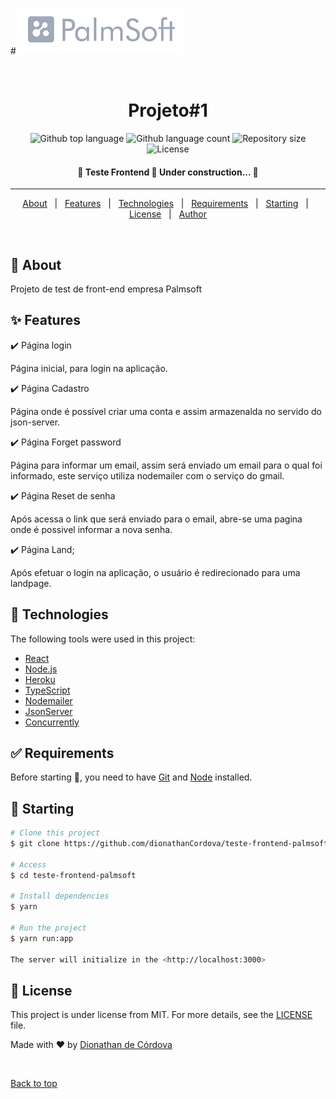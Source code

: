 #![](./images/testePageBg.png)
<div align="center" id="top"> 

  &#xa0;

  <!-- <a href="https://testefrontend.netlify.app">Demo</a> -->
</div>

<h1 align="center">Projeto#1</h1>

<p align="center">
  <img alt="Github top language" src="https://img.shields.io/github/languages/top/dionathanCordova/teste-frontend-palmsoft?color=56BEB8">

  <img alt="Github language count" src="https://img.shields.io/github/languages/count/dionathanCordova/teste-frontend-palmsoft?color=56BEB8">

  <img alt="Repository size" src="https://img.shields.io/github/repo-size/dionathanCordova/teste-frontend-palmsoft?color=56BEB8">

  <img alt="License" src="https://img.shields.io/github/license/dionathanCordova/teste-frontend-palmsoft?color=56BEB8">

  <!-- <img alt="Github issues" src="https://img.shields.io/github/issues/dionathanCordova/teste-frontend-palmsoft?color=56BEB8" /> -->

  <!-- <img alt="Github forks" src="https://img.shields.io/github/forks/dionathanCordova/teste-frontend-palmsoft?color=56BEB8" /> -->

  <!-- <img alt="Github stars" src="https://img.shields.io/github/stars/dionathanCordova/teste-frontend-palmsoft?color=56BEB8" /> -->
</p>


<h4 align="center"> 
	🚧  Teste Frontend 🚀 Under construction...  🚧
</h4> 

<hr>

<p align="center">
  <a href="#dart-about">About</a> &#xa0; | &#xa0; 
  <a href="#sparkles-features">Features</a> &#xa0; | &#xa0;
  <a href="#rocket-technologies">Technologies</a> &#xa0; | &#xa0;
  <a href="#white_check_mark-requirements">Requirements</a> &#xa0; | &#xa0;
  <a href="#checkered_flag-starting">Starting</a> &#xa0; | &#xa0;
  <a href="#memo-license">License</a> &#xa0; | &#xa0;
  <a href="https://github.com/dionathanCordova" target="_blank">Author</a>
</p>

<br>

## :dart: About ##

Projeto de test de front-end empresa Palmsoft

## :sparkles: Features ##

:heavy_check_mark: Página login

Página inicial, para login na aplicação.

:heavy_check_mark: Página Cadastro

Página onde é possível criar uma conta e assim armazenalda no servido do json-server.

:heavy_check_mark: Página Forget password

Página para informar um email, assim será enviado um email para o qual foi informado, este serviço utiliza nodemailer com o serviço do gmail.

:heavy_check_mark: Página Reset de senha

Após acessa o link que será enviado para o email, abre-se uma pagina onde é possivel informar a nova senha.

:heavy_check_mark: Página Land;

Após efetuar o login na aplicação, o usuário é redirecionado para uma landpage.

## :rocket: Technologies ##

The following tools were used in this project:

- [React](https://pt-br.reactjs.org/)
- [Node.js](https://nodejs.org/en/)
- [Heroku](www.heroku.com)
- [TypeScript](https://www.typescriptlang.org/)
- [Nodemailer](https://nodemailer.com/about/)
- [JsonServer](https://www.npmjs.com/package/json-server)
- [Concurrently](https://www.npmjs.com/package/concurrently)

## :white_check_mark: Requirements ##

Before starting :checkered_flag:, you need to have [Git](https://git-scm.com) and [Node](https://nodejs.org/en/) installed.

## :checkered_flag: Starting ##

```bash
# Clone this project
$ git clone https://github.com/dionathanCordova/teste-frontend-palmsoft

# Access
$ cd teste-frontend-palmsoft

# Install dependencies
$ yarn

# Run the project
$ yarn run:app

The server will initialize in the <http://localhost:3000>
```

## :memo: License ##

This project is under license from MIT. For more details, see the [LICENSE](LICENSE.md) file.


Made with :heart: by <a href="https://github.com/dionathanCordova" target="_blank">Dionathan de Córdova</a>

&#xa0;

<a href="#top">Back to top</a>
